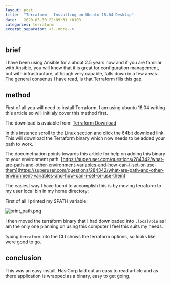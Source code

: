 ```yaml
---
layout: post
title:  "Terraform - Installing on Ubuntu 18.04 Desktop"
date:   2020-03-30 22:09:31 +0100
categories: terraform
excerpt_separator: <!--more-->
---
```

## brief

I have been using Ansible for a about 2.5 years now and if you are familiar with Ansible, you will know that it is great for configuration management, but with infrastructure, although very capable, falls down in a few areas. The general consenus I have read, is that Terraform fills this gap.
<!--more-->
## method

First of all you will need to install Terraform, I am using ubuntu 18.04 writing this article so will initiialy cover this method first.

The download is avaiable from: [Terraform Download](https://www.terraform.io/downloads.html)

In this instance scroll to the Linux section and click the 64bit download link. This will download the Terraform binary which now needs to be added your path to work.

The documetnation points towards this article for help on adding this binary to your environment path. [https://superuser.com/questions/284342/what-are-path-and-other-environment-variables-and-how-can-i-set-or-use-them](https://superuser.com/questions/284342/what-are-path-and-other-environment-variables-and-how-can-i-set-or-use-them)

The easiest way I have found to accomplish this is by moving terraform to my user local bin in my home directory:

First of all I printed my $PATH variable:

![print_path.png](:/0ee78397963e42e397e6e0d7ec8a4324)

I then moved the terraform binary that I had downloaded into `.local/bin` as I am the only one planning on using this computer I feel this suits my needs.

typing `terraform` into the CLI shows the terraform options, so looks like were good to go.

## conclusion

This was an easy install, HasiCorp laid out an easy to read article and as there application is wrapped as a binary, easy to get going.
